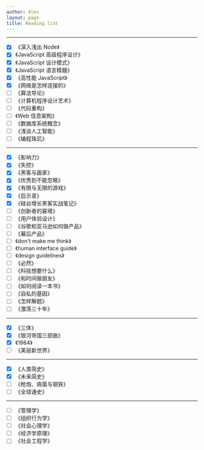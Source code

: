```yaml
---
author: Alex
layout: page
title: Reading list
---
```


---------

- [x] 《深入浅出 Node》
- [x] 《JavaScript 高级程序设计》
- [x] 《JavaScript 设计模式》
- [x] 《JavaScript 语言精髓》
- [x] 《高性能 JavaScript》
- [x] 《网络是怎样连接的》
- [ ] 《算法导论》
- [ ] 《计算机程序设计艺术》
- [ ] 《代码重构》
- [ ] 《Web 信息架构》
- [ ] 《数据库系统概念》
- [ ] 《浅谈人工智能》
- [ ] 《编程珠玑》

---------

- [x] 《影响力》
- [x] 《失控》
- [x] 《黑客与画家》
- [x] 《优秀到不能忽略》
- [x] 《有限与无限的游戏》
- [x] 《启示录》
- [x] 《硅谷增长黑客实战笔记》
- [ ] 《创新者的窘境》
- [ ] 《用户体验设计》
- [ ] 《谷歌和亚马逊如何做产品》
- [ ] 《幕后产品》
- [ ] 《don't make me think》
- [ ] 《human interface guide》
- [ ] 《design guidelines》
- [ ] 《必然》
- [ ] 《科技想要什么》
- [ ] 《和时间做朋友》
- [ ] 《如何阅读一本书》
- [ ] 《自私的基因》
- [ ] 《怎样解题》
- [ ] 《激荡三十年》

---------

- [x] 《三体》
- [x] 《银河帝国三部曲》
- [x] 《1984》
- [ ] 《美丽新世界》

---------

- [x] 《人类简史》
- [x] 《未来简史》
- [ ] 《枪炮、病菌与钢铁》
- [ ] 《全球通史》

---------

- [ ] 《管理学》
- [ ] 《组织行为学》
- [ ] 《社会心理学》
- [ ] 《经济学原理》
- [ ] 《社会工程学》
